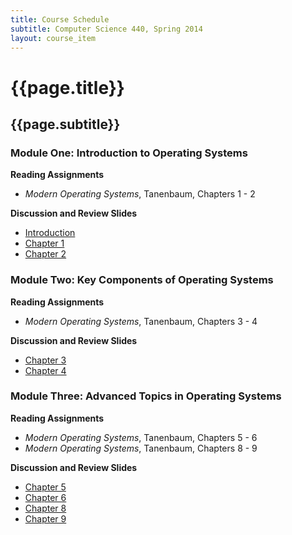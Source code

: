 ```yaml
---
title: Course Schedule
subtitle: Computer Science 440, Spring 2014
layout: course_item
---
```


# {{page.title}}
## {{page.subtitle}}

### Module One: Introduction to Operating Systems

**Reading Assignments**

- <em>Modern Operating Systems</em>, Tanenbaum, Chapters 1 - 2

**Discussion and Review Slides**

<ul>

  <li> <a target="_blank" rel="noopener" href ="{{site.baseurl}}teaching/cs440S2014/provide/slides/module1/cs440S2014-introduction.html">Introduction</a></li>

  <li> <a target="_blank" rel="noopener" href ="{{site.baseurl}}teaching/cs440S2014/provide/slides/module1/cs440S2014-chapter1.html">Chapter 1</a></li>

  <li> <a target="_blank" rel="noopener" href ="{{site.baseurl}}teaching/cs440S2014/provide/slides/module1/cs440S2014-chapter2.html">Chapter 2</a></li>

</ul>

### Module Two: Key Components of Operating Systems

**Reading Assignments**

- <em>Modern Operating Systems</em>, Tanenbaum, Chapters 3 - 4

**Discussion and Review Slides**

<ul>

  <li> <a target="_blank" rel="noopener" href ="{{site.baseurl}}teaching/cs440S2014/provide/slides/module2/cs440S2014-chapter3.html">Chapter 3</a></li>

  <li> <a target="_blank" rel="noopener" href ="{{site.baseurl}}teaching/cs440S2014/provide/slides/module2/cs440S2014-chapter4.html">Chapter 4</a></li>

</ul>

### Module Three: Advanced Topics in Operating Systems

**Reading Assignments**

- <em>Modern Operating Systems</em>, Tanenbaum, Chapters 5 - 6
- <em>Modern Operating Systems</em>, Tanenbaum, Chapters 8 - 9

**Discussion and Review Slides**

<ul>

  <li> <a target="_blank" rel="noopener" href ="{{site.baseurl}}teaching/cs440S2014/provide/slides/module3/cs440S2014-chapter5.html">Chapter 5</a></li>

  <li> <a target="_blank" rel="noopener" href ="{{site.baseurl}}teaching/cs440S2014/provide/slides/module3/cs440S2014-chapter6.html">Chapter 6</a></li>

  <li> <a target="_blank" rel="noopener" href ="{{site.baseurl}}teaching/cs440S2014/provide/slides/module3/cs440S2014-chapter8.html">Chapter 8</a></li>

  <li> <a target="_blank" rel="noopener" href ="{{site.baseurl}}teaching/cs440S2014/provide/slides/module3/cs440S2014-chapter9.html">Chapter 9</a></li>

</ul>
